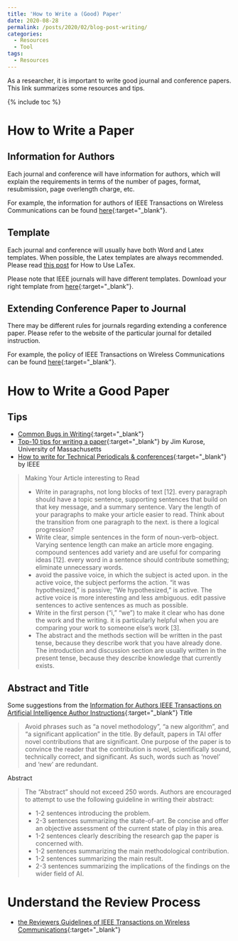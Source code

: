 ```yaml
---
title: 'How to Write a (Good) Paper'
date: 2020-08-28
permalink: /posts/2020/02/blog-post-writing/
categories:
  - Resources  
  - Tool
tags:
  - Resources
---
```


As a researcher, it is important to write good journal and conference papers. This link summarizes some resources and tips.

{% include toc %}

# How to Write a Paper
## Information for Authors
Each journal and conference will have information for authors, which will explain the requirements in terms of the number of pages, format, resubmission, page overlength charge, etc.

For example, the information for authors of IEEE Transactions on Wireless Communications can be found [here](https://www.comsoc.org/publications/journals/ieee-twc/submit-manuscript){:target="_blank"}.

## Template
Each journal and conference will usually have both Word and Latex templates. When possible, the Latex templates are always recommended. Please read [this post](https://junqing-zhang.github.io/posts/2020/01/blog-post-latex/) for How to Use LaTex.

Please note that IEEE journals will have different templates. Download your right template from [here](https://template-selector.ieee.org/secure/templateSelector/publicationType){:target="_blank"}.


## Extending Conference Paper to Journal
There may be different rules for journals regarding extending a conference paper. Please refer to the website of the particular journal for detailed instruction.

For example, the policy of IEEE Transactions on Wireless Communications can be found [here](https://www.comsoc.org/publications/journals/ieee-transactions-wireless-communications/conference-vs-journal){:target="_blank"}.

# How to Write a Good Paper

## Tips
* [Common Bugs in Writing](http://www.cs.columbia.edu/~hgs/etc/writing-bugs.html){:target="_blank"} 
* [Top-10 tips for writing a paper](http://conferences.sigcomm.org/co-next/2006/files/pres/10tipsforwritingapaper.pdf){:target="_blank"} by Jim Kurose, University of Massachusetts
* [How to write for Technical Periodicals & conferences](http://ieeeauthorcenter.ieee.org/wp-content/uploads/How-to-Write-for-Technical-Periodicals-and-Conferences-1.pdf){:target="_blank"} by IEEE
> Making Your Article interesting to Read
> * Write in paragraphs, not long blocks of text [12]. every paragraph should have a topic sentence, supporting sentences that build on that key message, and a summary sentence. Vary the length of your paragraphs to make your article easier to read. Think about the transition from one paragraph to the next. is there a logical progression?
> * Write clear, simple sentences in the form of noun-verb-object. Varying sentence length can make an article more engaging. compound sentences add variety and are useful for comparing ideas [12]. every word in a sentence should contribute something; eliminate unnecessary words.
>* avoid the passive voice, in which the subject is acted upon. in the active voice, the subject performs the action. “it was hypothesized,” is passive; “We hypothesized,” is active. The active voice is more interesting and less ambiguous. edit passive sentences to active sentences as much as possible.
>* Write in the first person (“i,” “we”) to make it clear who has done the work and the writing. it is particularly helpful when you are comparing your work to someone else’s work [3].
>* The abstract and the methods section will be written in the past tense, because they describe work that you have already done. The introduction and discussion section are usually written in the present tense, because they describe knowledge that currently exists.


## Abstract and Title
Some suggestions from the [Information for Authors IEEE Transactions on Artificial Intelligence Author Instructions](https://cis.ieee.org/publications/ieee-transactions-on-artificial-intelligence/information-for-authors-tai){:target="_blank"}
Title
> Avoid phrases such as “a novel methodology”, “a new algorithm”, and “a significant application” in the title. By default, papers in TAI offer novel contributions that are significant. One purpose of the paper is to convince the reader that the contribution is novel, scientifically sound, technically correct, and significant. As such, words such as ‘novel’ and ‘new’ are redundant.

Abstract
> The “Abstract” should not exceed 250 words. Authors are encouraged to attempt to use the following guideline in writing their abstract:
> * 1-2 sentences introducing the problem.
> * 2-3 sentences summarizing the state-of-art. Be concise and offer an objective assessment of the current state of play in this area.
> * 1-2 sentences clearly describing the research gap the paper is concerned with.
> * 1-2 sentences summarizing the main methodological contribution.
> * 1-2 sentences summarizing the main result.
> * 2-3 sentences summarizing the implications of the findings on the wider field of AI.


# Understand the Review Process
* [the Reviewers Guidelines of IEEE Transactions on Wireless Communications](https://www.comsoc.org/publications/journals/ieee-twc/reviewers-guidelines){:target="_blank"}